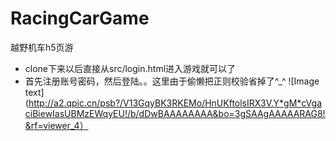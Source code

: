 # RacingCarGame
越野机车h5页游
* clone下来以后直接从src/login.html进入游戏就可以了
* 首先注册账号密码，然后登陆。。这里由于偷懒把正则校验省掉了^_^
![Image text](http://a2.qpic.cn/psb?/V13GqyBK3RKEMo/HnUKftolsIRX3V.Y*gM*cVgaciBiewIasUBMzEWqyEU!/b/dDwBAAAAAAAA&bo=3gSAAgAAAAARAG8!&rf=viewer_4）
